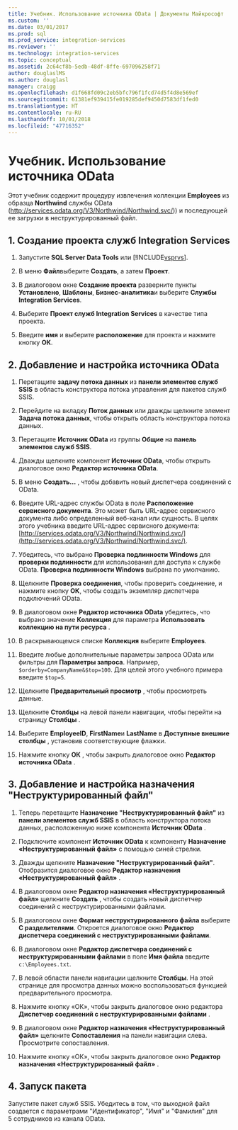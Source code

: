 ```yaml
---
title: Учебник. Использование источника OData | Документы Майкрософт
ms.custom: ''
ms.date: 03/01/2017
ms.prod: sql
ms.prod_service: integration-services
ms.reviewer: ''
ms.technology: integration-services
ms.topic: conceptual
ms.assetid: 2c64cf8b-5edb-48df-8ffe-697096258f71
author: douglaslMS
ms.author: douglasl
manager: craigg
ms.openlocfilehash: d1f668fd09c2eb5bfc796f1fcd74d5f4d8e569ef
ms.sourcegitcommit: 61381ef939415fe019285def9450d7583df1fed0
ms.translationtype: HT
ms.contentlocale: ru-RU
ms.lasthandoff: 10/01/2018
ms.locfileid: "47716352"
---
```

# <a name="tutorial-using-the-odata-source"></a>Учебник. Использование источника OData
  Этот учебник содержит процедуру извлечения коллекции **Employees** из образца **Northwind** службы OData (http://services.odata.org/V3/Northwind/Northwind.svc/)) и последующей ее загрузки в неструктурированный файл.  
  
## <a name="1-create-an-integration-services-project"></a>1. Создание проекта служб Integration Services  
  
1.  Запустите **SQL Server Data Tools** или [!INCLUDE[vsprvs](../../includes/vsprvs-md.md)].  
  
2.  В меню **Файл**выберите **Создать**, а затем **Проект**.  
  
3.  В диалоговом окне **Создание проекта** разверните пункты **Установлено**, **Шаблоны**, **Бизнес-аналитика**и выберите **Службы Integration Services**.  
  
4.  Выберите **Проект служб Integration Services** в качестве типа проекта.  
  
5.  Введите **имя** и выберите **расположение** для проекта и нажмите кнопку **ОК**.  
  
## <a name="2-add-and-configure-an-odata-source"></a>2. Добавление и настройка источника OData 
  
1.  Перетащите **задачу потока данных** из **панели элементов служб SSIS** в область конструктора потока управления для пакетов служб SSIS.  
  
2.  Перейдите на вкладку **Поток данных** или дважды щелкните элемент **Задача потока данных**, чтобы открыть область конструктора потока данных.  
  
3.  Перетащите **Источник OData** из группы **Общие** на **панель элементов служб SSIS**.
  
4.  Дважды щелкните компонент **Источник OData**, чтобы открыть диалоговое окно **Редактор источника OData**.  
  
5.  В меню **Создать…** , чтобы добавить новый диспетчера соединений с OData.  
  
6.  Введите URL-адрес службы OData в поле **Расположение сервисного документа**. Это может быть URL-адрес сервисного документа либо определенный веб-канал или сущность. В целях этого учебника введите URL-адрес сервисного документа: [http://services.odata.org/V3/Northwind/Northwind.svc/](http://services.odata.org/V3/Northwind/Northwind.svc/).  
  
7.  Убедитесь, что выбрано **Проверка подлинности Windows** для **проверки подлинности** для использования для доступа к службе OData. **Проверка подлинности Windows** выбрана по умолчанию.  
  
8.  Щелкните **Проверка соединения**, чтобы проверить соединение, и нажмите кнопку **ОК**, чтобы создать экземпляр диспетчера подключений OData.  
  
9. В диалоговом окне **Редактор источника OData** убедитесь, что выбрано значение **Коллекция** для параметра **Использовать коллекцию на пути ресурса** .  
  
10. В раскрывающемся списке **Коллекция** выберите **Employees**.  
  
11. Введите любые дополнительные параметры запроса OData или фильтры для **Параметры запроса**. Например, `$orderby=CompanyName&$top=100`. Для целей этого учебного примера введите `$top=5`.  
  
12. Щелкните **Предварительный просмотр** , чтобы просмотреть данные.  
  
13. Щелкните **Столбцы** на левой панели навигации, чтобы перейти на страницу **Столбцы** .  
  
14. Выберите **EmployeeID**, **FirstName**и **LastName** в **Доступные внешние столбцы** , установив соответствующие флажки.  
  
15. Нажмите кнопку **ОК** , чтобы закрыть диалоговое окно **Редактор источника OData** .  
  
## <a name="3-add-and-configure-a-flat-file-destination"></a>3. Добавление и настройка назначения "Неструктурированный файл"
  
1.  Теперь перетащите **Назначение "Неструктурированный файл"** из **панели элементов служб SSIS** в область конструктора потока данных, расположенную ниже компонента **Источник OData** .  
  
2.  Подключите компонент **Источник OData** к компоненту **Назначение «Неструктурированный файл»** с помощью синей стрелки.  
  
3.  Дважды щелкните **Назначение "Неструктурированный файл"**. Отобразится диалоговое окно **Редактор назначения «Неструктурированный файл»** .  
  
4.  В диалоговом окне **Редактор назначения «Неструктурированный файл»** щелкните **Создать** , чтобы создать новый диспетчер соединений с неструктурированными файлами.  
  
5.  В диалоговом окне **Формат неструктурированного файла** выберите **С разделителями**. Откроется диалоговое окно **Редактор диспетчера соединений с неструктурированными файлами**.  
  
6.  В диалоговом окне **Редактор диспетчера соединений с неструктурированными файлами** в поле **Имя файла** введите `c:\Employees.txt`.  
  
7.  В левой области панели навигации щелкните **Столбцы**. На этой странице для просмотра данных можно воспользоваться функцией предварительного просмотра.  
  
8.  Нажмите кнопку «ОК», чтобы закрыть диалоговое окно редактора **Диспетчер соединений с неструктурированными файлами** .  
  
9. В диалоговом окне **Редактор назначения «Неструктурированный файл»** щелкните **Сопоставления** на панели навигации слева. Просмотрите сопоставления.  
  
10. Нажмите кнопку «ОК», чтобы закрыть диалоговое окно **Редактор назначения «Неструктурированный файл»** .  

## <a name="4-run-the-package"></a>4. Запуск пакета
Запустите пакет служб SSIS. Убедитесь в том, что выходной файл создается с параметрами "Идентификатор", "Имя" и "Фамилия" для 5 сотрудников из канала OData.
  
  
